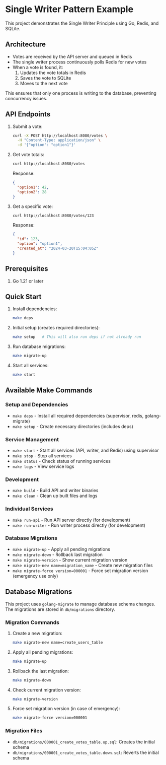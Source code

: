 # Single Writer Pattern Example

This project demonstrates the Single Writer Principle using Go, Redis, and SQLite.

## Architecture

- Votes are received by the API server and queued in Redis
- The single writer process continuously polls Redis for new votes
- When a vote is found, it:
  1. Updates the vote totals in Redis
  2. Saves the vote to SQLite
  3. Moves to the next vote

This ensures that only one process is writing to the database, preventing concurrency issues.

## API Endpoints

1. Submit a vote:
   ```bash
   curl -X POST http://localhost:8080/votes \
     -H "Content-Type: application/json" \
     -d '{"option": "option1"}'
   ```

2. Get vote totals:
   ```bash
   curl http://localhost:8080/votes
   ```
   Response:
   ```json
   {
     "option1": 42,
     "option2": 28
   }
   ```

3. Get a specific vote:
   ```bash
   curl http://localhost:8080/votes/123
   ```
   Response:
   ```json
   {
     "id": 123,
     "option": "option1",
     "created_at": "2024-03-20T15:04:05Z"
   }
   ```

## Prerequisites

1. Go 1.21 or later

## Quick Start

1. Install dependencies:
   ```bash
   make deps
   ```

2. Initial setup (creates required directories):
   ```bash
   make setup   # This will also run deps if not already run
   ```

3. Run database migrations:
   ```bash
   make migrate-up
   ```

4. Start all services:
   ```bash
   make start
   ```

## Available Make Commands

### Setup and Dependencies
- `make deps` - Install all required dependencies (supervisor, redis, golang-migrate)
- `make setup` - Create necessary directories (includes deps)

### Service Management
- `make start` - Start all services (API, writer, and Redis) using supervisor
- `make stop` - Stop all services
- `make status` - Check status of running services
- `make logs` - View service logs

### Development
- `make build` - Build API and writer binaries
- `make clean` - Clean up built files and logs

### Individual Services
- `make run-api` - Run API server directly (for development)
- `make run-writer` - Run writer process directly (for development)

### Database Migrations
- `make migrate-up` - Apply all pending migrations
- `make migrate-down` - Rollback last migration
- `make migrate-version` - Show current migration version
- `make migrate-new name=migration_name` - Create new migration files
- `make migrate-force version=000001` - Force set migration version (emergency use only)

## Database Migrations

This project uses `golang-migrate` to manage database schema changes. The migrations are stored in `db/migrations` directory.

### Migration Commands

1. Create a new migration:
   ```bash
   make migrate-new name=create_users_table
   ```

2. Apply all pending migrations:
   ```bash
   make migrate-up
   ```

3. Rollback the last migration:
   ```bash
   make migrate-down
   ```

4. Check current migration version:
   ```bash
   make migrate-version
   ```

5. Force set migration version (in case of emergency):
   ```bash
   make migrate-force version=000001
   ```

### Migration Files

- `db/migrations/000001_create_votes_table.up.sql`: Creates the initial schema
- `db/migrations/000001_create_votes_table.down.sql`: Reverts the initial schema 